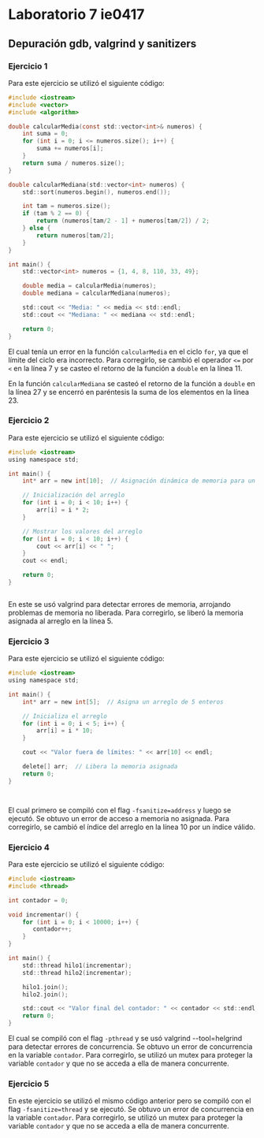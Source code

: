 # Laboratorio 7 ie0417
## Depuración gdb, valgrind y sanitizers

### Ejercicio 1

Para este ejercicio se utilizó el siguiente código:

```c
#include <iostream>
#include <vector>
#include <algorithm>

double calcularMedia(const std::vector<int>& numeros) {
    int suma = 0;
    for (int i = 0; i <= numeros.size(); i++) {
        suma += numeros[i];
    }
    return suma / numeros.size();
}

double calcularMediana(std::vector<int> numeros) {
    std::sort(numeros.begin(), numeros.end());

    int tam = numeros.size();
    if (tam % 2 == 0) {
        return (numeros[tam/2 - 1] + numeros[tam/2]) / 2;
    } else {
        return numeros[tam/2];
    }
}

int main() {
    std::vector<int> numeros = {1, 4, 8, 110, 33, 49};

    double media = calcularMedia(numeros);
    double mediana = calcularMediana(numeros);

    std::cout << "Media: " << media << std::endl;
    std::cout << "Mediana: " << mediana << std::endl;

    return 0;
}
```

El cual tenía un error en la función `calcularMedia` en el ciclo `for`, ya que el límite del ciclo era incorrecto. Para corregirlo, se cambió el operador `<=` por `<` en la línea 7 y se casteo el retorno de la función a `double` en la línea 11.

En la función `calcularMediana` se casteó el retorno de la función a `double` en la línea 27 y se encerró en paréntesis la suma de los elementos en la línea 23.

### Ejercicio 2

Para este ejercicio se utilizó el siguiente código:

```c
#include <iostream>
using namespace std;

int main() {
    int* arr = new int[10];  // Asignación dinámica de memoria para un arreglo de 10 enteros

    // Inicialización del arreglo
    for (int i = 0; i < 10; i++) {
        arr[i] = i * 2;
    }

    // Mostrar los valores del arreglo
    for (int i = 0; i < 10; i++) {
        cout << arr[i] << " ";
    }
    cout << endl;

    return 0;
}



```

En este se usó valgrind para detectar errores de memoria, arrojando problemas de memoria no liberada. Para corregirlo, se liberó la memoria asignada al arreglo en la línea 5.

### Ejercicio 3

Para este ejercicio se utilizó el siguiente código:

```c
#include <iostream>
using namespace std;

int main() {
    int* arr = new int[5];  // Asigna un arreglo de 5 enteros

    // Inicializa el arreglo
    for (int i = 0; i < 5; i++) {
        arr[i] = i * 10;
    }

    cout << "Valor fuera de límites: " << arr[10] << endl;

    delete[] arr;  // Libera la memoria asignada
    return 0;
}




```

El cual primero se compiló con el flag `-fsanitize=address` y luego se ejecutó. Se obtuvo un error de acceso a memoria no asignada. Para corregirlo, se cambió el índice del arreglo en la línea 10 por un índice válido.

### Ejercicio 4

Para este ejercicio se utilizó el siguiente código:

```c
#include <iostream>
#include <thread>

int contador = 0;

void incrementar() {
    for (int i = 0; i < 10000; i++) {
       contador++;
    }
}

int main() {
    std::thread hilo1(incrementar);
    std::thread hilo2(incrementar);

    hilo1.join();
    hilo2.join();

    std::cout << "Valor final del contador: " << contador << std::endl;
    return 0;
}


```

El cual se compiló con el flag `-pthread` y se usó valgrind --tool=helgrind para detectar errores de concurrencia. Se obtuvo un error de concurrencia en la variable `contador`. Para corregirlo, se utilizó un mutex para proteger la variable `contador` y que no se acceda a ella de manera concurrente.

### Ejercicio 5

En este ejercicio se utilizó el mismo código anterior pero se compiló con el flag `-fsanitize=thread` y se ejecutó. Se obtuvo un error de concurrencia en la variable `contador`. Para corregirlo, se utilizó un mutex para proteger la variable `contador` y que no se acceda a ella de manera concurrente.
